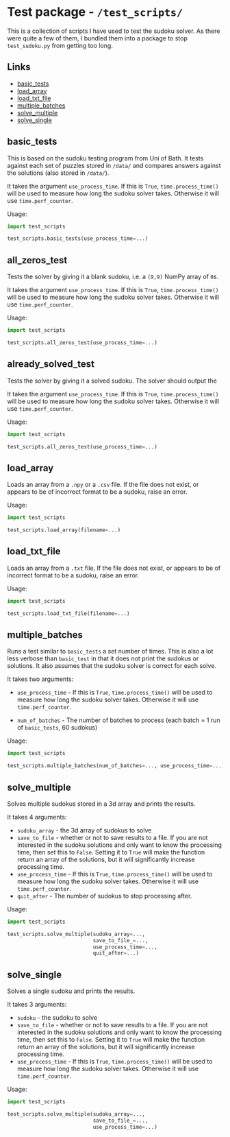 # <a name="title"></a>Test package - `/test_scripts/`
This is a collection of scripts I have used to test the sudoku solver. As there were quite a few of them, I bundled them into a package to stop `test_sudoku.py` from getting too long.

## <a name="links"></a>Links
- [basic_tests](#intro)
- [load_array](#load_array)
- [load_txt_file](#load_txt_file)
- [multiple_batches](#multiple_batches)
- [solve_multiple](#solve_multiple)
- [solve_single](#solve_single)


## <a name="basic_tests"></a>**basic_tests**
This is based on the sudoku testing program from Uni of Bath. It tests against each set of puzzles stored in `/data/` and compares answers against the solutions (also stored in `/data/`).

It takes the argument `use_process_time`. If this is `True`, `time.process_time()` will be used to measure how long the sudoku solver takes. Otherwise it will use `time.perf_counter`.

Usage:
```py
import test_scripts

test_scripts.basic_tests(use_process_time=...)
```

## <a name="all_zeros_test"></a>**all_zeros_test**
Tests the solver by giving it a blank sudoku, i.e. a `(9,9)` NumPy array of `0`s.

It takes the argument `use_process_time`. If this is `True`, `time.process_time()` will be used to measure how long the sudoku solver takes. Otherwise it will use `time.perf_counter`.

Usage:
```py
import test_scripts

test_scripts.all_zeros_test(use_process_time=...)
```

## <a name="already_solved_test"></a>**already_solved_test**
Tests the solver by giving it a solved sudoku. The solver should output the

It takes the argument `use_process_time`. If this is `True`, `time.process_time()` will be used to measure how long the sudoku solver takes. Otherwise it will use `time.perf_counter`.

Usage:
```py
import test_scripts

test_scripts.all_zeros_test(use_process_time=...)
```

## <a name="load_array"></a>**load_array**
Loads an array from a `.npy` or a `.csv` file. If the file does not exist, or appears to be of incorrect format to be a sudoku, raise an error.

Usage:
```py
import test_scripts

test_scripts.load_array(filename=...)
```

## <a name="load_txt_file"></a>**load_txt_file**
Loads an array from a `.txt` file. If the file does not exist, or appears to be of incorrect format to be a sudoku, raise an error.

Usage:
```py
import test_scripts

test_scripts.load_txt_file(filename=...)
```

## <a name="multiple_batches"></a>**multiple_batches**
Runs a test similar to `basic_tests` a set number of times. This is also a lot less verbose than `basic_test` in that it does not print the sudokus or solutions. It also assumes that the sudoku solver is correct for each solve.

It takes two arguments:
- `use_process_time` - If this is `True`, `time.process_time()` will be used to measure how long the sudoku solver takes. Otherwise it will use `time.perf_counter`.

- `num_of_batches` - The number of batches to process (each batch = 1 run of `basic_tests`, 60 sudokus)

Usage:
```py
import test_scripts

test_scripts.multiple_batches(num_of_batches=..., use_process_time=...)
```

## <a name="solve_multiple"></a>**solve_multiple**
Solves multiple sudokus stored in a 3d array and prints the results.

It takes 4 arguments:
- `sudoku_array` - the 3d array of sudokus to solve
- `save_to_file` - whether or not to save results to a file. If you are not interested in the sudoku solutions and only want to know the processing time, then set this to `False`.  Setting it to `True` will make the function return an array of the solutions, but it will significantly increase processing time.
- `use_process_time` - If this is `True`, `time.process_time()` will be used to measure how long the sudoku solver takes. Otherwise it will use `time.perf_counter`.
- `quit_after` - The number of sudokus to stop processing after.

Usage:
```py
import test_scripts

test_scripts.solve_multiple(sudoku_array=...,
                            save_to_file_=...,
                            use_process_time=...,
                            quit_after=...)
```

## <a name="solve_single"></a>**solve_single**
Solves a single sudoku and prints the results.

It takes 3 arguments:
- `sudoku` - the sudoku to solve
- `save_to_file` - whether or not to save results to a file. If you are not interested in the sudoku solutions and only want to know the processing time, then set this to `False`.  Setting it to `True` will make the function return an array of the solutions, but it will significantly increase processing time.
- `use_process_time` - If this is `True`, `time.process_time()` will be used to measure how long the sudoku solver takes. Otherwise it will use `time.perf_counter`.

Usage:
```py
import test_scripts

test_scripts.solve_multiple(sudoku_array=...,
                            save_to_file_=...,
                            use_process_time=...)